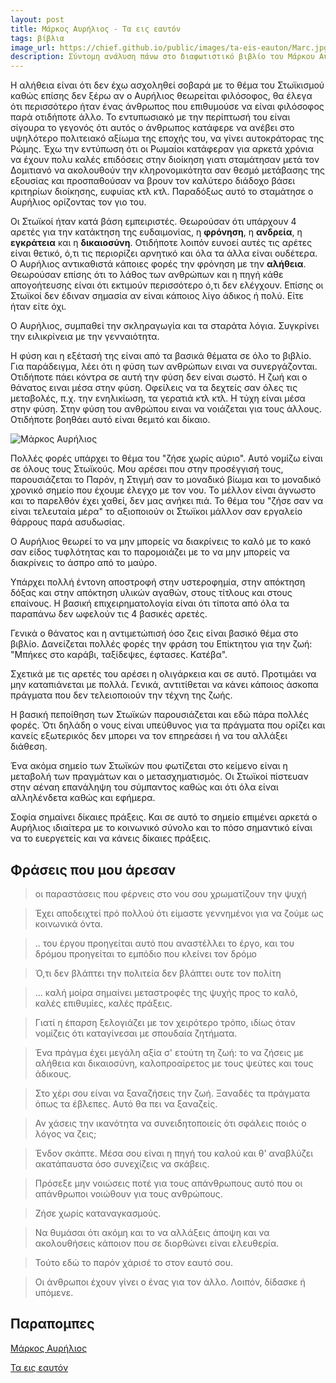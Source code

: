 ```yaml
---
layout: post
title: Μάρκος Αυρήλιος - Τα εις εαυτόν
tags: βίβλια
image_url: https://chief.github.io/public/images/ta-eis-eauton/Marc.jpg
description: Σύντομη ανάλυση πάνω στο διαφωτιστικό βιβλίο του Μάρκου Αυρήλιου
---
```


Η αλήθεια είναι ότι δεν έχω ασχοληθεί σοβαρά με το θέμα του Στωϊκισμού
καθώς επίσης δεν ξέρω αν ο Αυρήλιος θεωρείται φιλόσοφος, θα έλεγα ότι
περισσότερο ήταν ένας άνθρωπος που επιθυμούσε να είναι φιλόσοφος παρά
οτιδήποτε άλλο. Το εντυπωσιακό με την περίπτωσή του είναι σίγουρα το
γεγονός ότι αυτός ο άνθρωπος κατάφερε να ανέβει στο υψηλότερο
πολιτειακό αξίωμα της εποχής του, να γίνει αυτοκράτορας της Ρώμης. Έχω την
εντύπωση ότι οι Ρωμαίοι κατάφεραν για αρκετά χρόνια να έχουν πολυ
καλές επιδόσεις στην διοίκηση γιατι σταμάτησαν μετά τον Δομιτιανό να
ακολουθούν την κληρονομικότητα σαν θεσμό μετάβασης της εξουσίας και
προσπαθούσαν να βρουν τον καλύτερο διάδοχο βάσει κριτηρίων διοίκησης,
ευφυίας κτλ κτλ. Παραδόξως αυτό το σταμάτησε ο Αυρήλιος ορίζοντας τον
γιο του.

Οι Στωϊκοί ήταν κατά βάση εμπειριστές.
Θεωρούσαν ότι υπάρχουν 4 αρετές για την κατάκτηση της ευδαιμονίας, η
<strong>φρόνηση</strong>, η <strong>ανδρεία</strong>, η
<strong>εγκράτεια</strong>
και η <strong>δικαιοσύνη</strong>. Οτιδήποτε λοιπόν ευνοεί αυτές τις
αρέτες είναι θετικό, ό,τι τις περιορίζει αρνητικό και όλα τα άλλα
είναι ουδέτερα. O Αυρήλιος αντικαθιστά κάποιες φορές την φρόνηση με την <strong>αλήθεια</strong>.
Θεωρούσαν επίσης ότι το λάθος των ανθρώπων και η πηγή κάθε απογοήτευσης είναι
ότι εκτιμούν περισσότερο ό,τι δεν ελέγχουν. Επίσης οι Στωϊκοί δεν έδιναν σημασία αν είναι κάποιος
λίγο άδικος ή πολύ. Είτε ήταν είτε όχι.

Ο Αυρήλιος, συμπαθεί την σκληραγωγία και τα σταράτα λόγια. Συγκρίνει
την ειλικρίνεια με την γενναιότητα.

Η φύση και η εξέτασή της είναι από
τα βασικά θέματα σε όλο το βιβλίο. Για παράδειγμα, λέει ότι η φύση των
ανθρώπων ειναι να συνεργάζονται. Οτιδήποτε πάει κόντρα σε αυτή την
φύση δεν είναι σωστό. Η ζωή και ο θάνατος ειναι μέσα στην φύση.
Οφείλεις να τα δεχτείς σαν όλες τις μεταβολές, π.χ. την ενηλικίωση, τα
γερατιά κτλ κτλ. Η τύχη είναι μέσα στην φύση. Στην φύση του ανθρώπου
ειναι να νοιάζεται για τους άλλους. Οτιδήποτε βοηθάει αυτό είναι
θεμιτό και δίκαιο.

![Μάρκος Αυρήλιος](https://chief.github.io/public/images/ta-eis-eauton/Marc.jpg)

Πολλές φορές υπάρχει το θέμα του "ζήσε χωρίς αύριο". Αυτό νομίζω είναι
σε όλους τους Στωϊκούς. Μου αρέσει που στην προσέγγισή τους,
παρουσιάζεται το Παρόν, η Στιγμή σαν το μοναδικό βίωμα και το μοναδικό
χρονικό σημείο που έχουμε έλεγχο με τον νου. Το μέλλον είναι άγνωστο
και το παρελθόν έχει χαθεί, δεν μας ανήκει πιά. Το θέμα του "ζήσε σαν
να είναι τελευταία μέρα" το αξιοποιούν οι Στωϊκοι μάλλον σαν εργαλείο
θάρρους παρά ασυδωσίας.

O Αυρήλιος θεωρεί το να μην μπορείς να διακρίνεις το καλό με το κακό
σαν είδος τυφλότητας και το παρομοιάζει με το να μην μπορείς να
διακρίνεις το άσπρο από το μαύρο.

Υπάρχει πολλή έντονη αποστροφή στην υστεροφημία, στην απόκτηση δόξας
και στην απόκτηση υλικών αγαθών, στους τίτλους και στους επαίνους. Η
βασική επιχειρηματολογία είναι ότι τίποτα από όλα τα παραπάνω δεν
ωφελούν τις 4 βασικές αρετές.

Γενικά ο θάνατος και η αντιμετώπισή όσο ζεις είναι βασικό θέμα στο
βιβλίο. Δανείζεται πολλές φορές την φράση του Επίκτητου για την ζωή:
"Μπήκες στο καράβι, ταξίδεψες, έφτασες. Κατέβα".

Σχετικά με τις αρετές του αρέσει η ολιγάρκεια και σε αυτό. Προτιμάει
να μην καταπιάνεται με πολλά. Γενικά, αντιτίθεται να κάνει κάποιος
άσκοπα πράγματα που δεν τελειοποιούν την τέχνη της ζωής.

Η βασική πεποίθηση των Στωϊκών παρουσιάζεται και εδώ πάρα πολλές
φορές. Ότι δηλάδη ο νους είναι υπεύθυνος για τα πράγματα που ορίζει
και κανείς εξωτερικός δεν μπορει να τον επηρεάσει ή να του αλλάξει
διάθεση.

Ένα ακόμα σημείο των Στωϊκών που φωτίζεται στο κείμενο είναι η
μεταβολή των πραγμάτων και ο μετασχηματισμός. Οι Στωϊκοί πίστευαν στην
αέναη επανάληψη του σύμπαντος καθώς και ότι όλα είναι αλληλένδετα
καθώς και εφήμερα.

Σοφία σημαίνει δίκαιες πράξεις.
Και σε αυτό το σημείο επιμένει αρκετά ο Αυρήλιος ιδιαίτερα με το
κοινωνικό σύνολο και το πόσο σημαντικό είναι να το ευεργετείς και να
κάνεις δίκαιες πράξεις.

## Φράσεις που μου άρεσαν

> οι παραστάσεις που φέρνεις στο νου σου χρωματίζουν την ψυχή

> Έχει αποδειχτεί πρό πολλού ότι είμαστε γεννημένοι για να ζούμε ως κοινωνικά όντα.

> .. του έργου προηγείται αυτό που αναστέλλει το έργο, και του δρόμου
> προηγείται το εμπόδιο που κλείνει τον δρόμο

> Ό,τι δεν βλάπτει την πολιτεία δεν βλάπτει ουτε τον πολίτη

> ... καλή μοίρα σημαίνει μεταστροφές της ψυχής προς το καλό, καλές
> επιθυμίες, καλές πράξεις.

> Γιατί η έπαρση ξελογιάζει με τον χειρότερο τρόπο, ιδίως όταν
> νομίζεις ότι καταγίνεσαι με σπουδαία ζητήματα.

> Ένα πράγμα έχει μεγάλη αξία σ' ετούτη τη ζωή: το να ζήσεις με
> αλήθεια και δικαιοσύνη, καλοπροαίρετος με τους ψεύτες και τους
> άδικους.

> Στο χέρι σου είναι να ξαναζήσεις την ζωή. Ξαναδές τα πράγματα όπως
> τα έβλεπες. Αυτό θα πει να ξαναζείς.

> Αν χάσεις την ικανότητα να συνειδητοποιείς ότι σφάλεις ποιός ο λόγος
> να ζεις;

> Ένδον σκάπτε. Μέσα σου είναι η πηγή του καλού και θ' αναβλύζει
> ακατάπαυστα όσο συνεχίζεις να σκάβεις.

> Πρόσεξε μην νοιώσεις ποτέ για τους απάνθρωπους αυτό που οι
> απάνθρωποι νοιώθουν για τους ανθρώπους.

> Ζήσε χωρίς καταναγκασμούς.

> Να θυμάσαι ότι ακόμη και το να αλλάξεις άποψη και να ακολουθήσεις
> κάποιον που σε διορθώνει είναι ελευθερία.

> Τούτο εδώ το παρόν χάρισέ το στον εαυτό σου.

> Οι άνθρωποι έχουν γίνει ο ένας για τον άλλο. Λοιπόν, δίδασκε ή υπόμενε.

## Παραπομπες

[Μάρκος
Αυρήλιος](https://el.wikipedia.org/wiki/%CE%9C%CE%AC%CF%81%CE%BA%CE%BF%CF%82_%CE%91%CF%85%CF%81%CE%AE%CE%BB%CE%B9%CE%BF%CF%82)

[Τα εις εαυτόν](https://www.skroutz.gr/books/106503.%CE%A4%CE%B1-%CE%B5%CE%B9%CF%82-%CE%B5%CE%B1%CF%85%CF%84%CF%8C%CE%BD.html)
